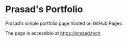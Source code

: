 # Prasad's Portfolio

Prasad's simple portfolio page hosted on GitHub Pages.

The page is accessible at https://prasad.tech
